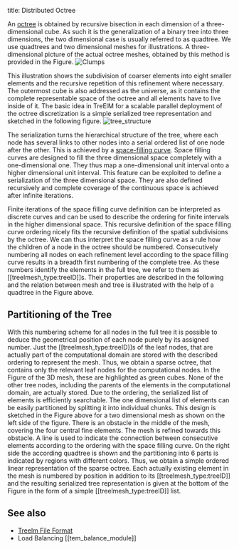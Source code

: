 title: Distributed Octree

An [octree](http://en.wikipedia.org/wiki/Octree) 
is obtained by recursive bisection in each dimension of a
three-dimensional cube.
As such it is the generalization of a binary tree into three dimensions, the
two dimensional case is usually referred to as quadtree.
We use quadtrees and two dimensional meshes for illustrations.
A three-dimensional picture of the actual octree meshes, obtained by this
method is provided in the Figure.
![Clumps](|media|/clumps_sm.png)

This illustration shows the subdivision of coarser elements into eight
smaller elements and the recursive repetition of this refinement where
necessary.
The outermost cube is also addressed as the universe, as it contains the
complete representable space of the octree and all elements have to live
inside of it.
The basic idea in TreElM for a scalable parallel deployment of the octree
discretization is a simple serialized tree representation and sketched in
the following figure.
![tree_structure](|media|/tree_structure_sm.png)

The serialization turns the hierarchical structure of the tree, where each
node has several links to other nodes into a serial ordered list of one node
after the other.
This is achieved by a [space-filling curve](http://en.wikipedia.org/wiki/Space-filling_curve).
Space filling curves are designed to fill the three dimensional space
completely with a one-dimensional one.
They thus map a one-dimensional unit interval onto a higher dimensional unit
interval.
This feature can be exploited to define a serialization of the three
dimensional space.
They are also defined recursively and complete coverage of the continuous
space is achieved after infinite iterations.

Finite iterations of the space filling curve definition can be interpreted as
discrete curves and can be used to describe the ordering for finite intervals
in the higher dimensional space.
This recursive definition of the space filling curve ordering nicely fits the
recursive definition of the spatial subdivisions by the octree.
We can thus interpret the space filling curve as a rule how the children of a
node in the octree should be numbered.
Consecutively numbering all nodes on each refinement level according to the
space filling curve results in a breadth first numbering of the complete
tree.
As these numbers identify the elements in the full tree, we refer to them as
[[treelmesh_type:treeID]]s.
Their properties are described in the following and the relation
between mesh and tree is illustrated with the help of a quadtree in the Figure
above.

## Partitioning of the Tree

With this numbering scheme for all nodes in the full tree it is possible to
deduce the geometrical position of each node purely by its assigned number.
Just the [[treelmesh_type:treeID]]s of the leaf 
nodes, that are actually part of the
computational domain are stored with the described ordering to represent the
mesh.
Thus, we obtain a sparse octree, that contains only the relevant leaf nodes
for the computational nodes.
In the Figure of the 3D mesh, these are highlighted as green cubes.
None of the other tree nodes, including the parents of the elements in the
computational domain, are actually stored.
Due to the ordering, the serialized list of elements is efficiently
searchable.
The one dimensional list of elements can be easily partitioned by splitting
it into individual chunks.
This design is sketched in the Figure above for a two
dimensional mesh as shown on the left side of the figure.
There is an obstacle in the middle of the mesh, covering the four central
fine elements.
The mesh is refined towards this obstacle.
A line is used to indicate the connection between consecutive elements
according to the ordering with the space filling curve.
On the right side the according quadtree is shown and the partitioning into
6 parts is indicated by regions with different colors.
Thus, we obtain a simple ordered linear representation of the sparse octree.
Each actually existing element in the mesh is numbered by position in
addition to its [[treelmesh_type:treeID]] and the resulting serialized tree representation is
given at the bottom of the Figure in the form of a simple [[treelmesh_type:treeID]] list.

## See also
- [Treelm File Format](fileformat.html)
- Load Balancing [[tem_balance_module]]
